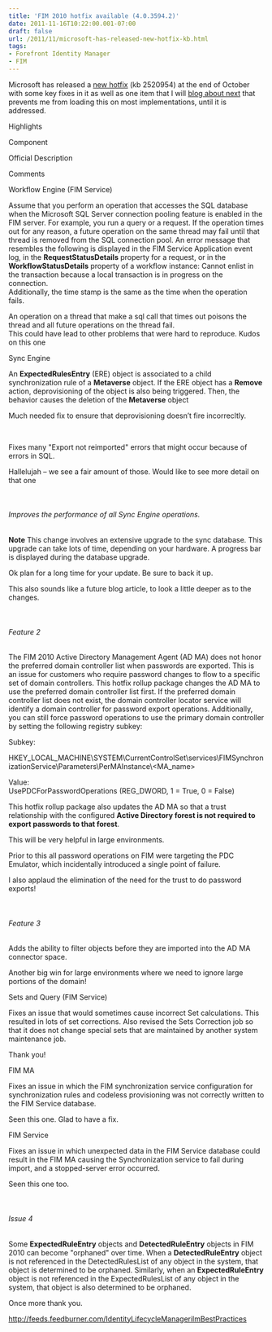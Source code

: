 ```yaml
---
title: 'FIM 2010 hotfix available (4.0.3594.2)'
date: 2011-11-16T10:22:00.001-07:00
draft: false
url: /2011/11/microsoft-has-released-new-hotfix-kb.html
tags: 
- Forefront Identity Manager
- FIM
---
```


Microsoft has released a [new hotfix](http://support.microsoft.com/kb/2520954) (kb 2520954) at the end of October with some key fixes in it as well as one item that I will [blog about next](http://blog.ilmbestpractices.com/2011/11/ok-i-am-not-actually-swearing-nor-are.html) that prevents me from loading this on most implementations, until it is addressed.

Highlights

Component

Official Description

Comments

Workflow Engine (FIM Service)

Assume that you perform an operation that accesses the SQL database when the Microsoft SQL Server connection pooling feature is enabled in the FIM server. For example, you run a query or a request. If the operation times out for any reason, a future operation on the same thread may fail until that thread is removed from the SQL connection pool. An error message that resembles the following is displayed in the FIM Service Application event log, in the **RequestStatusDetails** property for a request, or in the **WorkflowStatusDetails** property of a workflow instance: Cannot enlist in the transaction because a local transaction is in progress on the connection.  
Additionally, the time stamp is the same as the time when the operation fails.

An operation on a thread that make a sql call that times out poisons the thread and all future operations on the thread fail.  
This could have lead to other problems that were hard to reproduce. Kudos on this one

Sync Engine

An **ExpectedRulesEntry** (ERE) object is associated to a child synchronization rule of a **Metaverse** object. If the ERE object has a **Remove** action, deprovisioning of the object is also being triggered. Then, the behavior causes the deletion of the **Metaverse** object

Much needed fix to ensure that deprovisioning doesn’t fire incorrecltly.

 

Fixes many "Export not reimported" errors that might occur because of errors in SQL.

Hallelujah – we see a fair amount of those. Would like to see more detail on that one

 

###### Improves the performance of all Sync Engine operations.  
**Note** This change involves an extensive upgrade to the sync database. This upgrade can take lots of time, depending on your hardware. A progress bar is displayed during the database upgrade.

Ok plan for a long time for your update. Be sure to back it up.  
  
This also sounds like a future blog article, to look a little deeper as to the changes.

 

###### Feature 2

The FIM 2010 Active Directory Management Agent (AD MA) does not honor the preferred domain controller list when passwords are exported. This is an issue for customers who require password changes to flow to a specific set of domain controllers. This hotfix rollup package changes the AD MA to use the preferred domain controller list first. If the preferred domain controller list does not exist, the domain controller locator service will identify a domain controller for password export operations. Additionally, you can still force password operations to use the primary domain controller by setting the following registry subkey:

Subkey:

HKEY\_LOCAL\_MACHINE\\SYSTEM\\CurrentControlSet\\services\\FIMSynchronizationService\\Parameters\\PerMAInstance\\<MA\_name>

Value:  
UsePDCForPasswordOperations (REG\_DWORD, 1 = True, 0 = False)

This hotfix rollup package also updates the AD MA so that a trust relationship with the configured **Active Directory forest is not required to export passwords to that forest**.

This will be very helpful in large environments.  
  
Prior to this all password operations on FIM were targeting the PDC Emulator, which incidentally introduced a single point of failure.  
  
I also applaud the elimination of the need for the trust to do password exports!

 

###### Feature 3

Adds the ability to filter objects before they are imported into the AD MA connector space.

Another big win for large environments where we need to ignore large portions of the domain!

Sets and Query (FIM Service)

Fixes an issue that would sometimes cause incorrect Set calculations. This resulted in lots of set corrections. Also revised the Sets Correction job so that it does not change special sets that are maintained by another system maintenance job.

Thank you!

FIM MA

Fixes an issue in which the FIM synchronization service configuration for synchronization rules and codeless provisioning was not correctly written to the FIM Service database.

Seen this one. Glad to have a fix.

FIM Service

Fixes an issue in which unexpected data in the FIM Service database could result in the FIM MA causing the Synchronization service to fail during import, and a stopped-server error occurred.

Seen this one too.

 

###### Issue 4

Some **ExpectedRuleEntry** objects and **DetectedRuleEntry** objects in FIM 2010 can become "orphaned" over time. When a **DetectedRuleEntry** object is not referenced in the DetectedRulesList of any object in the system, that object is determined to be orphaned. Similarly, when an **ExpectedRuleEntry** object is not referenced in the ExpectedRulesList of any object in the system, that object is also determined to be orphaned.

Once more thank you.

http://feeds.feedburner.com/IdentityLifecycleManagerilmBestPractices